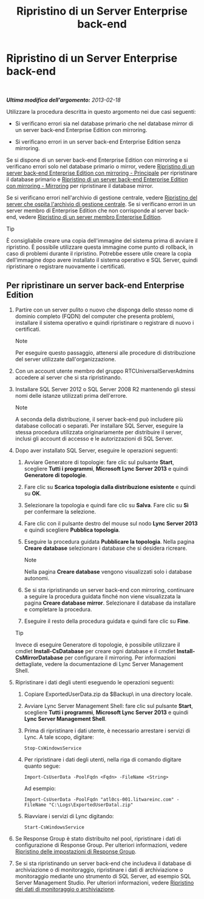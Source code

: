 ﻿---
title: Ripristino di un Server Enterprise back-end
TOCTitle: Ripristino di un Server Enterprise back-end
ms:assetid: 1450eb4e-3315-4d02-8f02-6e1791fb1550
ms:mtpsurl: https://technet.microsoft.com/it-it/library/Hh202163(v=OCS.15)
ms:contentKeyID: 52062097
ms.date: 08/24/2015
mtps_version: v=OCS.15
ms.translationtype: HT
---

# Ripristino di un Server Enterprise back-end

 

_**Ultima modifica dell'argomento:** 2013-02-18_

Utilizzare la procedura descritta in questo argomento nei due casi seguenti:

  - Si verificano errori sia nel database primario che nel database mirror di un server back-end Enterprise Edition con mirroring.

  - Si verificano errori in un server back-end Enterprise Edition senza mirroring.

Se si dispone di un server back-end Enterprise Edition con mirroring e si verificano errori solo nel database primario o mirror, vedere [Ripristino di un server back-end Enterprise Edition con mirroring - Principale](lync-server-2013-restoring-a-mirrored-enterprise-edition-back-end-server-primary.md) per ripristinare il database primario e [Ripristino di un server back-end Enterprise Edition con mirroring - Mirroring](lync-server-2013-restoring-a-mirrored-enterprise-edition-back-end-server-mirror.md) per ripristinare il database mirror.

Se si verificano errori nell'archivio di gestione centrale, vedere [Ripristino del server che ospita l'archivio di gestione centrale](lync-server-2013-restoring-the-server-hosting-the-central-management-store.md). Se si verificano errori in un server membro di Enterprise Edition che non corrisponde al server back-end, vedere [Ripristino di un server membro Enterprise Edition](lync-server-2013-restoring-an-enterprise-edition-member-server.md).

> [!tip]  
> È consigliabile creare una copia dell'immagine del sistema prima di avviare il ripristino. È possibile utilizzare questa immagine come punto di rollback, in caso di problemi durante il ripristino. Potrebbe essere utile creare la copia dell'immagine dopo avere installato il sistema operativo e SQL Server, quindi ripristinare o registrare nuovamente i certificati.

## Per ripristinare un server back-end Enterprise Edition

1.  Partire con un server pulito o nuovo che disponga dello stesso nome di dominio completo (FQDN) del computer che presenta problemi, installare il sistema operativo e quindi ripristinare o registrare di nuovo i certificati.
    

    > [!NOTE]
    > Per eseguire questo passaggio, attenersi alle procedure di distribuzione del server utilizzate dall'organizzazione.



2.  Con un account utente membro del gruppo RTCUniversalServerAdmins accedere al server che si sta ripristinando.

3.  Installare SQL Server 2012 o SQL Server 2008 R2 mantenendo gli stessi nomi delle istanze utilizzati prima dell'errore.
    

    > [!NOTE]
    > A seconda della distribuzione, il server back-end può includere più database collocati o separati. Per installare SQL Server, eseguire la stessa procedura utilizzata originariamente per distribuire il server, inclusi gli account di accesso e le autorizzazioni di SQL Server.



4.  Dopo aver installato SQL Server, eseguire le operazioni seguenti:
    
    1.  Avviare Generatore di topologie: fare clic sul pulsante **Start**, scegliere **Tutti i programmi**, **Microsoft Lync Server 2013** e quindi **Generatore di topologie**.
    
    2.  Fare clic su **Scarica topologia dalla distribuzione esistente** e quindi su **OK**.
    
    3.  Selezionare la topologia e quindi fare clic su **Salva**. Fare clic su **Sì** per confermare la selezione.
    
    4.  Fare clic con il pulsante destro del mouse sul nodo **Lync Server 2013** e quindi scegliere **Pubblica topologia**.
    
    5.  Eseguire la procedura guidata **Pubblicare la topologia**. Nella pagina **Creare database** selezionare i database che si desidera ricreare.
        

        > [!NOTE]
        > Nella pagina <STRONG>Creare database</STRONG> vengono visualizzati solo i database autonomi.

    
    6.  Se si sta ripristinando un server back-end con mirroring, continuare a seguire la procedura guidata finché non viene visualizzata la pagina **Creare database mirror**. Selezionare il database da installare e completare la procedura.
    
    7.  Eseguire il resto della procedura guidata e quindi fare clic su **Fine**.
    
    > [!tip]  
    > Invece di eseguire Generatore di topologie, è possibile utilizzare il cmdlet <strong>Install-CsDatabase</strong> per creare ogni database e il cmdlet <strong>Install-CsMirrorDatabase</strong> per configurare il mirroring. Per informazioni dettagliate, vedere la documentazione di Lync Server Management Shell.

5.  Ripristinare i dati degli utenti eseguendo le operazioni seguenti:
    
    1.  Copiare ExportedUserData.zip da $Backup\\ in una directory locale.
    
    2.  Avviare Lync Server Management Shell: fare clic sul pulsante **Start**, scegliere **Tutti i programmi**, **Microsoft Lync Server 2013** e quindi **Lync Server Management Shell**.
    
    3.  Prima di ripristinare i dati utente, è necessario arrestare i servizi di Lync. A tale scopo, digitare:
        
            Stop-CsWindowsService
    
    4.  Per ripristinare i dati degli utenti, nella riga di comando digitare quanto segue:
        
            Import-CsUserData -PoolFqdn <Fqdn> -FileName <String>
        
        Ad esempio:
        
            Import-CsUserData -PoolFqdn "atl0cs-001.litwareinc.com" -FileName "C:\Logs\ExportedUserDatal.zip"
    
    5.  Riavviare i servizi di Lync digitando:
        
            Start-CsWindowsService

6.  Se Response Group è stato distribuito nel pool, ripristinare i dati di configurazione di Response Group. Per ulteriori informazioni, vedere [Ripristino delle impostazioni di Response Group](lync-server-2013-restoring-response-group-settings.md).

7.  Se si sta ripristinando un server back-end che includeva il database di archiviazione o di monitoraggio, ripristinare i dati di archiviazione o monitoraggio mediante uno strumento di SQL Server, ad esempio SQL Server Management Studio. Per ulteriori informazioni, vedere [Ripristino dei dati di monitoraggio o archiviazione](lync-server-2013-restoring-monitoring-or-archiving-data.md).

